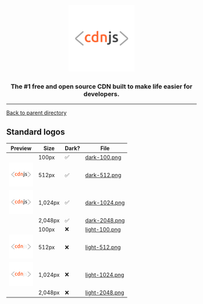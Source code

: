 <h1 align="center">
    <a href="https://cdnjs.com"><img src="https://raw.githubusercontent.com/cdnjs/brand/master/logo/standard/dark-512.png" width="175px" alt="< cdnjs >"></a>
</h1>
 
<h3 align="center">The #1 free and open source CDN built to make life easier for developers.</h3>

---

[Back to parent directory](..)

## Standard logos

| Preview | Size | Dark? | File |
|---------|------|-------|------|
| <img src='https://github.com/cdnjs/brand/blob/master/logo/standard/dark-100.png?raw=true' width='64' alt=''/> | 100px | ✅ | [dark-100.png](https://github.com/cdnjs/brand/blob/master/logo/standard/dark-100.png) |
| <img src='https://github.com/cdnjs/brand/blob/master/logo/standard/dark-512.png?raw=true' width='64' alt=''/> | 512px | ✅ | [dark-512.png](https://github.com/cdnjs/brand/blob/master/logo/standard/dark-512.png) |
| <img src='https://github.com/cdnjs/brand/blob/master/logo/standard/dark-1024.png?raw=true' width='64' alt=''/> | 1,024px | ✅ | [dark-1024.png](https://github.com/cdnjs/brand/blob/master/logo/standard/dark-1024.png) |
| <img src='https://github.com/cdnjs/brand/blob/master/logo/standard/dark-2048.png?raw=true' width='64' alt=''/> | 2,048px | ✅ | [dark-2048.png](https://github.com/cdnjs/brand/blob/master/logo/standard/dark-2048.png) |
| <img src='https://github.com/cdnjs/brand/blob/master/logo/standard/light-100.png?raw=true' width='64' alt=''/> | 100px | ❌ | [light-100.png](https://github.com/cdnjs/brand/blob/master/logo/standard/light-100.png) |
| <img src='https://github.com/cdnjs/brand/blob/master/logo/standard/light-512.png?raw=true' width='64' alt=''/> | 512px | ❌ | [light-512.png](https://github.com/cdnjs/brand/blob/master/logo/standard/light-512.png) |
| <img src='https://github.com/cdnjs/brand/blob/master/logo/standard/light-1024.png?raw=true' width='64' alt=''/> | 1,024px | ❌ | [light-1024.png](https://github.com/cdnjs/brand/blob/master/logo/standard/light-1024.png) |
| <img src='https://github.com/cdnjs/brand/blob/master/logo/standard/light-2048.png?raw=true' width='64' alt=''/> | 2,048px | ❌ | [light-2048.png](https://github.com/cdnjs/brand/blob/master/logo/standard/light-2048.png) |